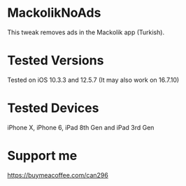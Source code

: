 # MackolikNoAds
This tweak removes ads in the Mackolik app (Turkish). 

# Tested Versions
Tested on iOS 10.3.3 and 12.5.7 (It may also work on 16.7.10)

# Tested Devices
iPhone X, iPhone 6, iPad 8th Gen and iPad 3rd Gen

# Support me
https://buymeacoffee.com/can296
